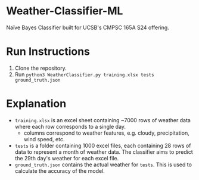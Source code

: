 # Weather-Classifier-ML
Naïve Bayes Classifier built for UCSB's CMPSC 165A S24 offering.

# Run Instructions
1. Clone the repository.
2. Run `python3 WeatherClassifier.py training.xlsx tests ground_truth.json`

# Explanation
- `training.xlsx` is an excel sheet containing ~7000 rows of weather data where each row corresponds to a single day.
    - columns correspond to weather features, e.g. cloudy, precipitation, wind speed, etc.
- `tests` is a folder containing 1000 excel files, each containing 28 rows of data to represent a month of weather data. The classifier aims to predict the 29th day's weather for each excel file.
- `ground_truth.json` contains the actual weather for `tests`. This is used to calculate the accuracy of the model.